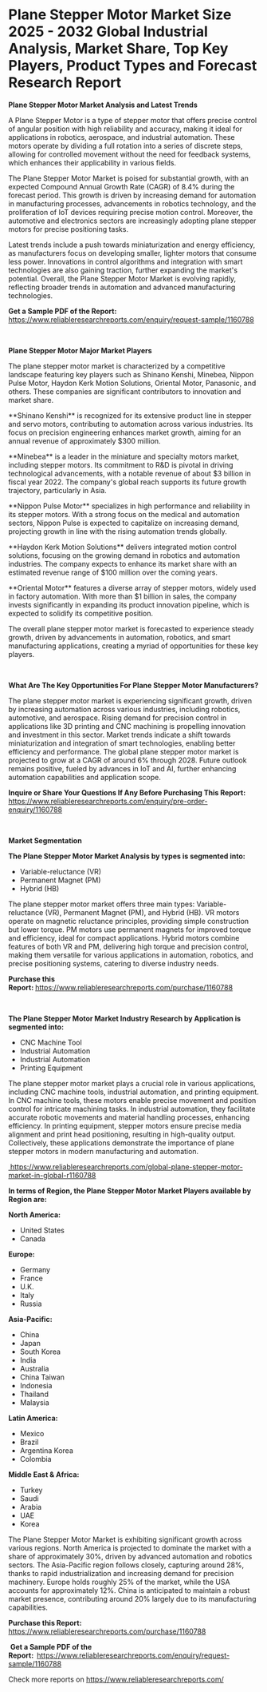 <p><h1>Plane Stepper Motor Market Size 2025 - 2032 Global Industrial Analysis, Market Share, Top Key Players, Product Types and Forecast Research Report</h1></p><p><strong>Plane Stepper Motor Market Analysis and Latest Trends</strong></p>
<p><p>A Plane Stepper Motor is a type of stepper motor that offers precise control of angular position with high reliability and accuracy, making it ideal for applications in robotics, aerospace, and industrial automation. These motors operate by dividing a full rotation into a series of discrete steps, allowing for controlled movement without the need for feedback systems, which enhances their applicability in various fields.</p><p>The Plane Stepper Motor Market is poised for substantial growth, with an expected Compound Annual Growth Rate (CAGR) of 8.4% during the forecast period. This growth is driven by increasing demand for automation in manufacturing processes, advancements in robotics technology, and the proliferation of IoT devices requiring precise motion control. Moreover, the automotive and electronics sectors are increasingly adopting plane stepper motors for precise positioning tasks. </p><p>Latest trends include a push towards miniaturization and energy efficiency, as manufacturers focus on developing smaller, lighter motors that consume less power. Innovations in control algorithms and integration with smart technologies are also gaining traction, further expanding the market's potential. Overall, the Plane Stepper Motor Market is evolving rapidly, reflecting broader trends in automation and advanced manufacturing technologies.</p></p>
<p><strong>Get a Sample PDF of the Report:&nbsp;</strong> <a href="https://www.reliableresearchreports.com/enquiry/request-sample/1160788?utm_campaign=2255&utm_medium=2&utm_source=Github&utm_content=ia&utm_term=22032025&utm_id=plane-stepper-motor">https://www.reliableresearchreports.com/enquiry/request-sample/1160788</a></p>
<p>&nbsp;</p>
<p><strong>Plane Stepper Motor Major Market Players</strong></p>
<p><p>The plane stepper motor market is characterized by a competitive landscape featuring key players such as Shinano Kenshi, Minebea, Nippon Pulse Motor, Haydon Kerk Motion Solutions, Oriental Motor, Panasonic, and others. These companies are significant contributors to innovation and market share.</p><p>**Shinano Kenshi** is recognized for its extensive product line in stepper and servo motors, contributing to automation across various industries. Its focus on precision engineering enhances market growth, aiming for an annual revenue of approximately $300 million.</p><p>**Minebea** is a leader in the miniature and specialty motors market, including stepper motors. Its commitment to R&D is pivotal in driving technological advancements, with a notable revenue of about $3 billion in fiscal year 2022. The company's global reach supports its future growth trajectory, particularly in Asia.</p><p>**Nippon Pulse Motor** specializes in high performance and reliability in its stepper motors. With a strong focus on the medical and automation sectors, Nippon Pulse is expected to capitalize on increasing demand, projecting growth in line with the rising automation trends globally.</p><p>**Haydon Kerk Motion Solutions** delivers integrated motion control solutions, focusing on the growing demand in robotics and automation industries. The company expects to enhance its market share with an estimated revenue range of $100 million over the coming years.</p><p>**Oriental Motor** features a diverse array of stepper motors, widely used in factory automation. With more than $1 billion in sales, the company invests significantly in expanding its product innovation pipeline, which is expected to solidify its competitive position.</p><p>The overall plane stepper motor market is forecasted to experience steady growth, driven by advancements in automation, robotics, and smart manufacturing applications, creating a myriad of opportunities for these key players.</p></p>
<p>&nbsp;</p>
<p><strong>What Are The Key Opportunities For Plane Stepper Motor Manufacturers?</strong></p>
<p><p>The plane stepper motor market is experiencing significant growth, driven by increasing automation across various industries, including robotics, automotive, and aerospace. Rising demand for precision control in applications like 3D printing and CNC machining is propelling innovation and investment in this sector. Market trends indicate a shift towards miniaturization and integration of smart technologies, enabling better efficiency and performance. The global plane stepper motor market is projected to grow at a CAGR of around 6% through 2028. Future outlook remains positive, fueled by advances in IoT and AI, further enhancing automation capabilities and application scope.</p></p>
<p><strong>Inquire or Share Your Questions If Any Before Purchasing This Report:</strong> <a href="https://www.reliableresearchreports.com/enquiry/pre-order-enquiry/1160788?utm_campaign=2255&utm_medium=2&utm_source=Github&utm_content=ia&utm_term=22032025&utm_id=plane-stepper-motor">https://www.reliableresearchreports.com/enquiry/pre-order-enquiry/1160788</a></p>
<p>&nbsp;</p>
<p><strong>Market Segmentation</strong></p>
<p><strong>The Plane Stepper Motor Market Analysis by types is segmented into:</strong></p>
<p><ul><li>Variable-reluctance (VR)</li><li>Permanent Magnet (PM)</li><li>Hybrid (HB)</li></ul></p>
<p><p>The plane stepper motor market offers three main types: Variable-reluctance (VR), Permanent Magnet (PM), and Hybrid (HB). VR motors operate on magnetic reluctance principles, providing simple construction but lower torque. PM motors use permanent magnets for improved torque and efficiency, ideal for compact applications. Hybrid motors combine features of both VR and PM, delivering high torque and precision control, making them versatile for various applications in automation, robotics, and precise positioning systems, catering to diverse industry needs.</p></p>
<p><strong>Purchase this Report:&nbsp;</strong><a href="https://www.reliableresearchreports.com/purchase/1160788?utm_campaign=2255&utm_medium=2&utm_source=Github&utm_content=ia&utm_term=22032025&utm_id=plane-stepper-motor">https://www.reliableresearchreports.com/purchase/1160788</a></p>
<p>&nbsp;</p>
<p><strong>The Plane Stepper Motor Market Industry Research by Application is segmented into:</strong></p>
<p><ul><li>CNC Machine Tool</li><li>Industrial Automation</li><li>Industrial Automation</li><li>Printing Equipment</li></ul></p>
<p><p>The plane stepper motor market plays a crucial role in various applications, including CNC machine tools, industrial automation, and printing equipment. In CNC machine tools, these motors enable precise movement and position control for intricate machining tasks. In industrial automation, they facilitate accurate robotic movements and material handling processes, enhancing efficiency. In printing equipment, stepper motors ensure precise media alignment and print head positioning, resulting in high-quality output. Collectively, these applications demonstrate the importance of plane stepper motors in modern manufacturing and automation.</p></p>
<p><a href="https://www.reliableresearchreports.com/global-plane-stepper-motor-market-in-global-r1160788?utm_campaign=2255&utm_medium=2&utm_source=Github&utm_content=ia&utm_term=22032025&utm_id=plane-stepper-motor">&nbsp;https://www.reliableresearchreports.com/global-plane-stepper-motor-market-in-global-r1160788</a></p>
<p><strong>In terms of Region, the Plane Stepper Motor Market Players available by Region are:</strong></p>
<p>
    <p> <strong> North America: </strong>
        <ul>
            <li>United States</li>
            <li>Canada</li>
        </ul>
        </p> 
    <p> <strong> Europe: </strong>
        <ul>
            <li>Germany</li>
            <li>France</li>
            <li>U.K.</li>
            <li>Italy</li>
            <li>Russia</li>
        </ul>
        </p> 
    <p> <strong> Asia-Pacific: </strong>
        <ul>
            <li>China</li>
            <li>Japan</li>
            <li>South Korea</li>
            <li>India</li>
            <li>Australia</li>
            <li>China Taiwan</li>
            <li>Indonesia</li>
            <li>Thailand</li>
            <li>Malaysia</li>
        </ul>
        </p> 
    <p> <strong> Latin America: </strong>
        <ul>
            <li>Mexico</li>
            <li>Brazil</li>
            <li>Argentina Korea</li>
            <li>Colombia</li>
        </ul>
        </p> 
    <p> <strong> Middle East & Africa: </strong>
        <ul>
            <li>Turkey</li>
            <li>Saudi</li>
            <li>Arabia</li>
            <li>UAE</li>
            <li>Korea</li>
        </ul>
    </p>
    </p>
<p><p>The Plane Stepper Motor Market is exhibiting significant growth across various regions. North America is projected to dominate the market with a share of approximately 30%, driven by advanced automation and robotics sectors. The Asia-Pacific region follows closely, capturing around 28%, thanks to rapid industrialization and increasing demand for precision machinery. Europe holds roughly 25% of the market, while the USA accounts for approximately 12%. China is anticipated to maintain a robust market presence, contributing around 20% largely due to its manufacturing capabilities.</p></p>
<p><strong>Purchase this Report: </strong><a href="https://www.reliableresearchreports.com/purchase/1160788?utm_campaign=2255&utm_medium=2&utm_source=Github&utm_content=ia&utm_term=22032025&utm_id=plane-stepper-motor">https://www.reliableresearchreports.com/purchase/1160788</a></p>
<p>&nbsp;<strong>Get a Sample PDF of the Report:&nbsp;&nbsp;</strong><a href="https://www.reliableresearchreports.com/enquiry/request-sample/1160788?utm_campaign=2255&utm_medium=2&utm_source=Github&utm_content=ia&utm_term=22032025&utm_id=plane-stepper-motor">https://www.reliableresearchreports.com/enquiry/request-sample/1160788</a></p>
<p><strong></strong></p>
<p>Check more reports on <a href="https://www.reliableresearchreports.com/?utm_campaign=2255&utm_medium=2&utm_source=Github&utm_content=ia&utm_term=22032025&utm_id=plane-stepper-motor">https://www.reliableresearchreports.com/</a></p>